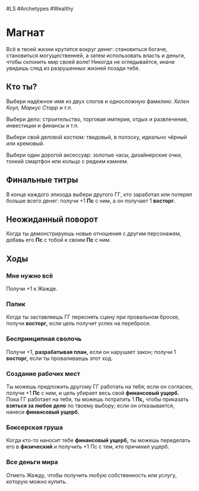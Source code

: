#LS  #Archetypes #Wealthy 
# Магнат
Всё в твоей жизни крутится вокруг денег: становиться богаче, становиться могущественней, а затем использовать власть и деньги, чтобы склонить мир своей воле! Никогда не оглядывайтся, иначе увидишь след из разрушенных жизней позади тебя.
## Кто ты?
Выбери надёжное имя из двух слогов и односложную фамилию: 
*Хелен Коул, Маркус Старр и т.п.*

Выбери дело: строительство, торговая империя, отдых и развлечения, инвестиции и финансы и т.п.

Выбери свой деловой костюм: твидовый, в полоску, идеально чёрный или кремовый.

Выбери один дорогой аксессуар: золотые часы, дизайнерские очки, тонкий смартфон или кольцо с редким камнем.

## Финальные титры
В конце каждого эпизода выбери другого ГГ, кто заработал или потерял больше всего денег: получи +1 **Пс** с ним, а он получает 1 **восторг.**

## Неожиданный поворот
Когда ты демонстрируешь новые отношения с другим персонажем, добавь его **Пс** с тобой к своим **Пс** с ним.

## Ходы
### Мне нужно всё
Получи +1 к Жажде.

### Папик
Когда ты заставляешь ГГ переснять сцену при провальном броске, получи **восторг,** если цель получит успех на перебросе.

### Беспринципная сволочь
Получи +1, **разрабатывая план,** если он 
нарушает закон; получи 1 **восторг,** если ты проваливаешь этот ход.

### Создание рабочих мест
Ты можешь предложить другому ГГ работать на тебя; если он согласен, получи +1 **Пс** 
с ним, и цель убирает весь свой **финансовый ущерб.** Пока ГГ работает на тебя, ты можешь потратить 1 **Пс,** чтобы приказать **взяться за любое дело** по твоему выбору; если он отказывается, нанеси **финансовый ущерб.**

### Боксерская груша
Когда кто-то наносит тебе **финансовый ущерб,** ты можешь переделать его в **физический** и получить +1 Пс с тем, кто причинил ущерб.

### Все деньги мира
Отметь Жажду, чтобы получить любую собственность или услугу, которую можно купить.